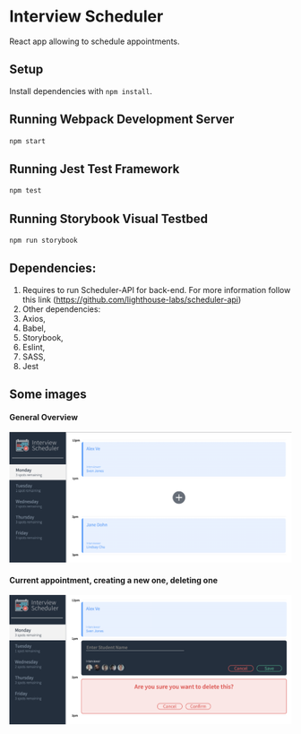 # Interview Scheduler
React app allowing to schedule appointments. 

## Setup

Install dependencies with `npm install`.

## Running Webpack Development Server

```sh
npm start
```

## Running Jest Test Framework

```sh
npm test
```

## Running Storybook Visual Testbed

```sh
npm run storybook
```
## Dependencies: 
1. Requires to run Scheduler-API for back-end. For more information follow this link (https://github.com/lighthouse-labs/scheduler-api) 
2. Other dependencies: 
  1. Axios,
  2. Babel,
  3. Storybook, 
  4. Eslint, 
  5. SASS, 
  6. Jest

## Some images

#### General Overview 
!["General Overview"](https://github.com/averenceanu/scheduler/blob/master/docs/avScheduler1.png?raw=true)

#### Current appointment, creating a new one, deleting one 

!["current appointment"](https://github.com/averenceanu/scheduler/blob/master/docs/avScheduler2.png?raw=true)
